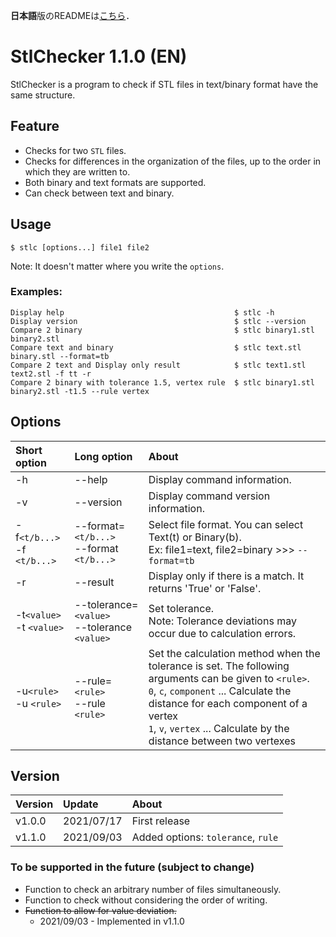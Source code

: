**日本語**版のREADMEは[こちら](https://github.com/GrapeJuicer/StlChecker/blob/main/README.md)．

# StlChecker 1.1.0 (EN)

StlChecker is a program to check if STL files in text/binary format have the same structure.


## Feature
- Checks for two `STL` files.
- Checks for differences in the organization of the files, up to the order in which they are written to.
- Both binary and text formats are supported.
- Can check between text and binary.


## Usage
```
$ stlc [options...] file1 file2
```
Note: It doesn't matter where you write the `options`.


### Examples:
```
Display help                                      $ stlc -h
Display version                                   $ stlc --version
Compare 2 binary                                  $ stlc binary1.stl binary2.stl
Compare text and binary                           $ stlc text.stl binary.stl --format=tb
Compare 2 text and Display only result            $ stlc text1.stl text2.stl -f tt -r
Compare 2 binary with tolerance 1.5, vertex rule  $ stlc binary1.stl binary2.stl -t1.5 --rule vertex
```

## Options
| Short option                  | Long option                                    | About                                                                                                                                                                                                                                                               |
| :---------------------------- | :--------------------------------------------- | :------------------------------------------------------------------------------------------------------------------------------------------------------------------------------------------------------------------------------------------------------------------ |
| -h                            | --help                                         | Display command information.                                                                                                                                                                                                                                        |
| -v                            | --version                                      | Display command version information.                                                                                                                                                                                                                                |
| -f`<t/b...>`<br>-f `<t/b...>` | --format=`<t/b...>`<br>--format `<t/b...>`     | Select file format. You can select Text(t) or Binary(b).<br>Ex: file1=text, file2=binary >>> `--format=tb`                                                                                                                                                          |
| -r                            | --result                                       | Display only if there is a match. It returns 'True' or 'False'.                                                                                                                                                                                                     |
| -t`<value>`<br>-t `<value>`   | --tolerance=`<value>`<br>--tolerance `<value>` | Set tolerance. <br>Note: Tolerance deviations may occur due to calculation errors.                                                                                                                                                                                  |
| -u`<rule>`<br>-u `<rule>`     | --rule=`<rule>`<br>--rule `<rule>`             | Set the calculation method when the tolerance is set. The following arguments can be given to `<rule>`.<br>`0`, `c`, `component` ... Calculate the distance for each component of a vertex<br>`1`, `v`, `vertex` ... Calculate by the distance between two vertexes |


## Version
| Version | Update     | About                              |
| :------ | :--------- | :--------------------------------- |
| v1.0.0  | 2021/07/17 | First release                      |
| v1.1.0  | 2021/09/03 | Added options: `tolerance`, `rule` |


### To be supported in the future (subject to change)
- Function to check an arbitrary number of files simultaneously.
- Function to check without considering the order of writing.
- ~~Function to allow for value deviation.~~
  - 2021/09/03 - Implemented in v1.1.0
